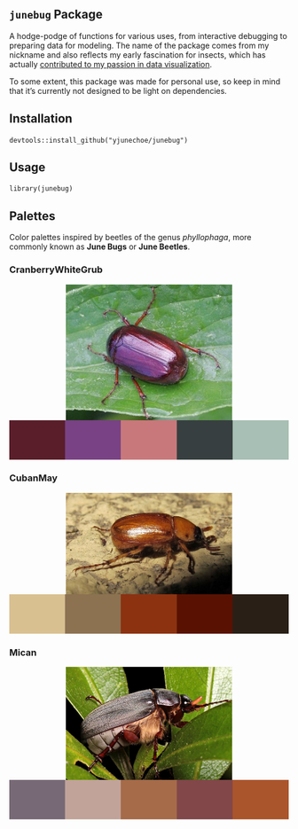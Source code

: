 `junebug` Package
-----------------

A hodge-podge of functions for various uses, from interactive debugging
to preparing data for modeling. The name of the package comes from my
nickname and also reflects my early fascination for insects, which has
actually [contributed to my passion in data
visualization](https://yjunechoe.github.io/posts/2020-10-13-designing-guiding-aesthetics/).

To some extent, this package was made for personal use, so keep in mind
that it’s currently not designed to be light on dependencies.

Installation
------------

    devtools::install_github("yjunechoe/junebug")

Usage
-----

    library(junebug)

Palettes
--------

Color palettes inspired by beetles of the genus *phyllophaga*, more
commonly known as **June Bugs** or **June Beetles**.

### CranberryWhiteGrub

<img src="img/anxia.jpg" width="300" style="display: block; margin: auto;" />

<img src="README_files/figure-markdown_strict/unnamed-chunk-4-1.png" style="display: block; margin: auto;" />

### CubanMay

<img src="img/cuban_may.jpg" width="300" style="display: block; margin: auto;" />

<img src="README_files/figure-markdown_strict/unnamed-chunk-6-1.png" style="display: block; margin: auto;" />

### Mican

<img src="img/mican.jpg" width="300" style="display: block; margin: auto;" />

<img src="README_files/figure-markdown_strict/unnamed-chunk-8-1.png" style="display: block; margin: auto;" />
